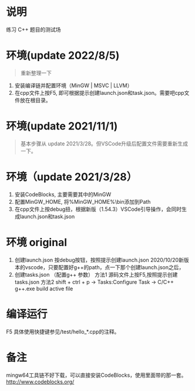 # 说明
练习 C++ 题目的测试场

# 环境(update 2022/8/5)  
> 重新整理一下  
1. 安装编译链并配置环境（MinGW | MSVC | LLVM）
2. 在cpp文件上按F5, 即可根据提示创建launch.json和task.json。需要吧cpp文件放在根目录。


# 环境(update 2021/11/1)
>基本步骤从 update 2021/3/28。但VSCode升级后配置文件需要重新生成一下。  


# 环境（update 2021/3/28）
1. 安装CodeBlocks, 主要需要其中的MinGW
2. 配置MinGW_HOME, 将%MinGW_HOME%\bin添加到Path
3. 在cpp文件上按debug扭，根据新版（1.54.3）VSCode引导操作，会同时生成launch.json和task.json


# 环境 original
1. 创建launch.json
   按debug按钮，按照提示创建launch.json
   2020/10/20新版本的vscode，只要配置好g++的path，点一下那个创建launch.json之后，
2. 创建tasks.json （配置g++ 参数）
   方法1 源码文件上按F5,按照提示创建tasks.json
   方法2 shift + ctrl + p -> Tasks:Configure Task -> C/C++ g++.exe build active file


# 编译运行
F5
具体使用快捷键参见/test/hello_*.cpp的注释。

# 备注
mingw64工具链不好下载，可以直接安装CodeBlocks，使用里面带的那一套。
http://www.codeblocks.org/